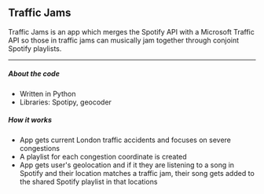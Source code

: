 ## **Traffic Jams**

Traffic Jams is an app which merges the Spotify API with a Microsoft Traffic API so those in traffic jams can musically jam together through conjoint Spotify playlists.

------



##### About the code

- Written in Python
- Libraries: Spotipy, geocoder



##### How it works

- App gets current London traffic accidents and focuses on severe congestions
- A playlist for each congestion coordinate is created
- App gets user's geolocation and if it they are listening to a song in Spotify and their location matches a traffic jam, their song gets added to the shared Spotify playlist in that locations